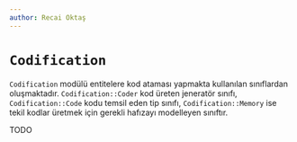 ```yaml
---
author: Recai Oktaş
---
```


`Codification`
===============

`Codification` modülü entitelere kod ataması yapmakta kullanılan sınıflardan
oluşmaktadır.  `Codification::Coder` kod üreten jeneratör sınıfı,
`Codification::Code` kodu temsil eden tip sınıfı, `Codification::Memory` ise
tekil kodlar üretmek için gerekli hafızayı modelleyen sınıftır.

TODO
